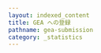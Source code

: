 ```yaml
---
layout: indexed_content
title: GEA への登録
pathname: gea-submission
category: _statistics
---
```


<!---
  以下に図・表をHTMLで挿入予定
-->

<div id="stat_area">

</div>
